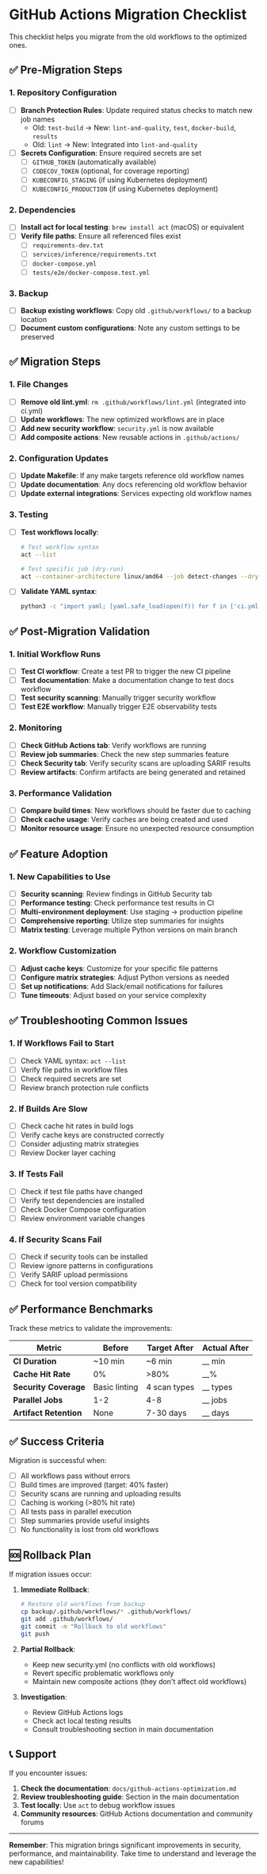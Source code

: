 # GitHub Actions Migration Checklist

This checklist helps you migrate from the old workflows to the optimized ones.

## ✅ Pre-Migration Steps

### 1. Repository Configuration
- [ ] **Branch Protection Rules**: Update required status checks to match new job names
  - Old: `test-build` → New: `lint-and-quality`, `test`, `docker-build`, `results`
  - Old: `lint` → New: Integrated into `lint-and-quality`
- [ ] **Secrets Configuration**: Ensure required secrets are set
  - [ ] `GITHUB_TOKEN` (automatically available)
  - [ ] `CODECOV_TOKEN` (optional, for coverage reporting)
  - [ ] `KUBECONFIG_STAGING` (if using Kubernetes deployment)
  - [ ] `KUBECONFIG_PRODUCTION` (if using Kubernetes deployment)

### 2. Dependencies
- [ ] **Install act for local testing**: `brew install act` (macOS) or equivalent
- [ ] **Verify file paths**: Ensure all referenced files exist
  - [ ] `requirements-dev.txt`
  - [ ] `services/inference/requirements.txt`
  - [ ] `docker-compose.yml`
  - [ ] `tests/e2e/docker-compose.test.yml`

### 3. Backup
- [ ] **Backup existing workflows**: Copy old `.github/workflows/` to a backup location
- [ ] **Document custom configurations**: Note any custom settings to be preserved

## ✅ Migration Steps

### 1. File Changes
- [ ] **Remove old lint.yml**: `rm .github/workflows/lint.yml` (integrated into ci.yml)
- [ ] **Update workflows**: The new optimized workflows are in place
- [ ] **Add new security workflow**: `security.yml` is now available
- [ ] **Add composite actions**: New reusable actions in `.github/actions/`

### 2. Configuration Updates
- [ ] **Update Makefile**: If any make targets reference old workflow names
- [ ] **Update documentation**: Any docs referencing old workflow behavior
- [ ] **Update external integrations**: Services expecting old workflow names

### 3. Testing
- [ ] **Test workflows locally**:
  ```bash
  # Test workflow syntax
  act --list
  
  # Test specific job (dry-run)
  act --container-architecture linux/amd64 --job detect-changes --dryrun
  ```

- [ ] **Validate YAML syntax**:
  ```bash
  python3 -c "import yaml; [yaml.safe_load(open(f)) for f in ['ci.yml', 'cd.yml', 'docs.yml', 'security.yml', 'e2e-observability.yml']]"
  ```

## ✅ Post-Migration Validation

### 1. Initial Workflow Runs
- [ ] **Test CI workflow**: Create a test PR to trigger the new CI pipeline
- [ ] **Test documentation**: Make a documentation change to test docs workflow
- [ ] **Test security scanning**: Manually trigger security workflow
- [ ] **Test E2E workflow**: Manually trigger E2E observability tests

### 2. Monitoring
- [ ] **Check GitHub Actions tab**: Verify workflows are running
- [ ] **Review job summaries**: Check the new step summaries feature
- [ ] **Check Security tab**: Verify security scans are uploading SARIF results
- [ ] **Review artifacts**: Confirm artifacts are being generated and retained

### 3. Performance Validation
- [ ] **Compare build times**: New workflows should be faster due to caching
- [ ] **Check cache usage**: Verify caches are being created and used
- [ ] **Monitor resource usage**: Ensure no unexpected resource consumption

## ✅ Feature Adoption

### 1. New Capabilities to Use
- [ ] **Security scanning**: Review findings in GitHub Security tab
- [ ] **Performance testing**: Check performance test results in CI
- [ ] **Multi-environment deployment**: Use staging → production pipeline
- [ ] **Comprehensive reporting**: Utilize step summaries for insights
- [ ] **Matrix testing**: Leverage multiple Python versions on main branch

### 2. Workflow Customization
- [ ] **Adjust cache keys**: Customize for your specific file patterns
- [ ] **Configure matrix strategies**: Adjust Python versions as needed
- [ ] **Set up notifications**: Add Slack/email notifications for failures
- [ ] **Tune timeouts**: Adjust based on your service complexity

## ✅ Troubleshooting Common Issues

### 1. If Workflows Fail to Start
- [ ] Check YAML syntax: `act --list`
- [ ] Verify file paths in workflow files
- [ ] Check required secrets are set
- [ ] Review branch protection rule conflicts

### 2. If Builds Are Slow
- [ ] Check cache hit rates in build logs
- [ ] Verify cache keys are constructed correctly
- [ ] Consider adjusting matrix strategies
- [ ] Review Docker layer caching

### 3. If Tests Fail
- [ ] Check if test file paths have changed
- [ ] Verify test dependencies are installed
- [ ] Check Docker Compose configuration
- [ ] Review environment variable changes

### 4. If Security Scans Fail
- [ ] Check if security tools can be installed
- [ ] Review ignore patterns in configurations
- [ ] Verify SARIF upload permissions
- [ ] Check for tool version compatibility

## ✅ Performance Benchmarks

Track these metrics to validate the improvements:

| Metric | Before | Target After | Actual After |
|--------|--------|-------------|-------------|
| **CI Duration** | ~10 min | ~6 min | __ min |
| **Cache Hit Rate** | 0% | >80% | __% |
| **Security Coverage** | Basic linting | 4 scan types | __ types |
| **Parallel Jobs** | 1-2 | 4-8 | __ jobs |
| **Artifact Retention** | None | 7-30 days | __ days |

## ✅ Success Criteria

Migration is successful when:
- [ ] All workflows pass without errors
- [ ] Build times are improved (target: 40% faster)
- [ ] Security scans are running and uploading results
- [ ] Caching is working (>80% hit rate)
- [ ] All tests pass in parallel execution
- [ ] Step summaries provide useful insights
- [ ] No functionality is lost from old workflows

## 🆘 Rollback Plan

If migration issues occur:

1. **Immediate Rollback**:
   ```bash
   # Restore old workflows from backup
   cp backup/.github/workflows/* .github/workflows/
   git add .github/workflows/
   git commit -m "Rollback to old workflows"
   git push
   ```

2. **Partial Rollback**:
   - Keep new security.yml (no conflicts with old workflows)
   - Revert specific problematic workflows only
   - Maintain new composite actions (they don't affect old workflows)

3. **Investigation**:
   - Review GitHub Actions logs
   - Check act local testing results
   - Consult troubleshooting section in main documentation

## 📞 Support

If you encounter issues:

1. **Check the documentation**: `docs/github-actions-optimization.md`
2. **Review troubleshooting guide**: Section in the main documentation
3. **Test locally**: Use `act` to debug workflow issues
4. **Community resources**: GitHub Actions documentation and community forums

---

**Remember**: This migration brings significant improvements in security, performance, and maintainability. Take time to understand and leverage the new capabilities!

